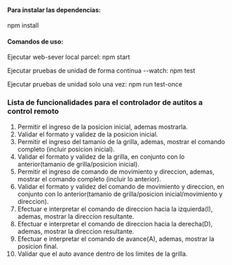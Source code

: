#### Para instalar las dependencias:

npm install

#### Comandos de uso:

Ejecutar web-sever local parcel:
npm start

Ejecutar pruebas de unidad de forma continua --watch:
npm test

Ejecutar pruebas de unidad solo una vez:
npm run test-once

### Lista de funcionalidades para el controlador de autitos a control remoto

1. Permitir el ingreso de la posicion inicial, ademas mostrarla.
2. Validar el formato y validez de la posicion inicial.
3. Permitir el ingreso del tamanio de la grilla, ademas, mostrar el comando completo (incluir posicion inicial).
4. Validar el formato y validez de la grilla, en conjunto con lo anterior(tamanio de grilla/posicion inicial).
5. Permitir el ingreso de comando de movimiento y direccion, ademas, mostrar el comando completo (incluir lo anterior).
6. Validar el formato y validez del comando de movimiento y direccion, en conjunto con lo anterior(tamanio de grilla/posicion inicial/movimiento y direccion).
7. Efectuar e interpretar el comando de direccion hacia la izquierda(I), ademas, mostrar la direccion resultante.
8. Efectuar e interpretar el comando de direccion hacia la derecha(D), ademas, mostrar la direccion resultante.
9. Efectuar e interpretar el comando de avance(A), ademas, mostrar la posicion final.
10. Validar que el auto avance dentro de los limites de la grilla.